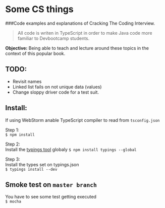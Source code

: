 # Some CS things

###Code examples and explanations of Cracking The Coding Interview.

> All code is writen in TypeScript in order to make Java code more familiar to Devbootcamp students.

**Objective:**
Being able to teach and lecture around these topics in the context of this popular book.

## TODO:
* Revisit names
* Linked list fails on not unique data (values)
* Change sloppy driver code for a test suit.

## Install:  

If using WebStorm anable TypeScript compiler to read from `tsconfig.json`  

Step 1:  
`$ npm install`  

Step 2:  
Install the [typings tool](https://github.com/typings/typings) globaly
`$ npm install typings --global`

Step 3:  
Install the types set on typings.json  
`$ typings install --dev`  

## Smoke test on `master branch`  
You have to see some test getting executed  
`$ mocha`  
